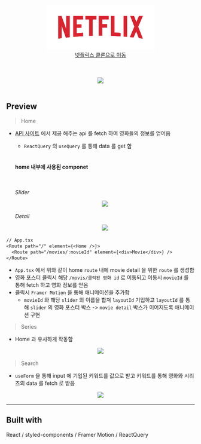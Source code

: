 <div align="center">
  <a href="https://geon1999.github.io/Netflix-clone/">
    <img height="120" src="/preview/logo.png" />
    <br />
    <a display="block" href="https://geon1999.github.io/Netflix-clone/">넷플릭스 클론으로 이동</a>
  </a>
   <br /><br /> <br /><br />
  <img height="500" src="preview/Home.gif" />
</div>

</br>

## Preview

> Home

- [API 사이트](https://developers.themoviedb.org/3/getting-started/introduction, "api link") 에서 제공 해주는 api 를 fetch 하여 영화들의 정보를 얻어옴

  - `ReactQuery` 의 `useQuery` 를 통해 data 를 get 함

  </br>

  #### home 내부에 사용된 componet

  </br>

  _Slider_
  <div align="center">
    <img height="500" src="preview/Slider.gif" />
  </div>

  _Detail_
  <div align="center">
    <img height="500" src="preview/Detail.gif" />
  </div>

```
// App.tsx
<Route path="/" element={<Home />}>
  <Route path="/movies/:movieId" element={<div>Movie</div>} />
</Route>
```

- `App.tsx` 에서 위와 같이 home `route` 내에 movie detail 을 위한 `route` 를 생성함
- 영화 포스터 클릭시 해당 `/movis/클릭된 영화 id` 로 이동되고 이동시 `movieId` 를 통해 fetch 하고 영화 정보를 얻옴
- 클릭시 `Framer Motion` 을 통해 애니메이션을 추가함
  - `movieId` 와 해당 `slider` 의 이름을 합쳐 `layoutId` 기입하고 `layoutId` 를 통해 `slider` 의 영화 포스터 박스 -> `movie detail` 박스가 이어지도록 애니메이션 구현

</hr>

> Series

- Home 과 유사하게 작동함
<div align="center">
  <img height="500" src="preview/Series.gif" />
</div>

</hr>

> Search

- `useForm` 을 통해 input 에 기입된 키워드를 값으로 받고 키워드를 통해 영화와 시리즈의 data 를 fetch 로 받음
<div align="center">
 <img height="500" src="preview/Search.gif" />
</div>

<hr />

## Built with

React / styled-components / Framer Motion / ReactQuery
